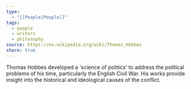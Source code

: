 ```yaml
---
type:
  - "[[People|People]]"
tags:
  - people
  - writers
  - philosophy
source: https://en.wikipedia.org/wiki/Thomas_Hobbes
share: true
---
```


Thomas Hobbes developed a 'science of politics' to address the political problems of his time, particularly the English Civil War. His works provide insight into the historical and ideological causes of the conflict.

